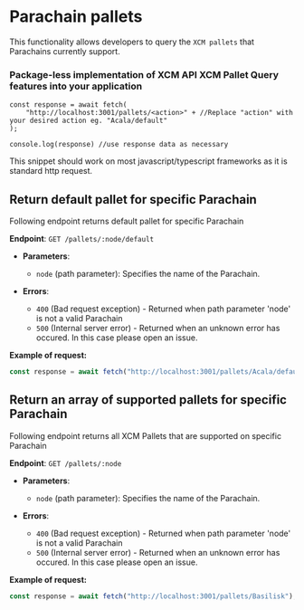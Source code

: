 # Parachain pallets

This functionality allows developers to query the `XCM pallets` that Parachains currently support. 

### Package-less implementation of XCM API XCM Pallet Query features into your application

```JS
const response = await fetch(
    "http://localhost:3001/pallets/<action>" + //Replace "action" with your desired action eg. "Acala/default" 
);

console.log(response) //use response data as necessary
```

This snippet should work on most javascript/typescript frameworks as it is standard http request.

## Return default pallet for specific Parachain
Following endpoint returns default pallet for specific Parachain

**Endpoint**: `GET /pallets/:node/default`

   - **Parameters**:
     - `node` (path parameter): Specifies the name of the Parachain.

   - **Errors**:
     - `400`  (Bad request exception) - Returned when path parameter 'node' is not a valid Parachain
     - `500`  (Internal server error) - Returned when an unknown error has occured. In this case please open an issue.

**Example of request:**
```js
const response = await fetch("http://localhost:3001/pallets/Acala/default");
```

## Return an array of supported pallets for specific Parachain
Following endpoint returns all XCM Pallets that are supported on specific Parachain

**Endpoint**: `GET /pallets/:node`

   - **Parameters**:
     - `node` (path parameter): Specifies the name of the Parachain.

   - **Errors**:
     - `400`  (Bad request exception) - Returned when path parameter 'node' is not a valid Parachain
     - `500`  (Internal server error) - Returned when an unknown error has occured. In this case please open an issue.

**Example of request:**
```js
const response = await fetch("http://localhost:3001/pallets/Basilisk");
```
